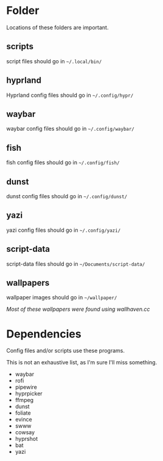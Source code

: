 # Folder 
Locations of these folders are important.

## scripts 
script files should go in `~/.local/bin/`

## hyprland
Hyprland config files should go in `~/.config/hypr/`

## waybar
waybar config files should go in `~/.config/waybar/`

## fish
fish config files should go in `~/.config/fish/`

## dunst
dunst config files should go in `~/.config/dunst/`

## yazi
yazi config files should go in `~/.config/yazi/`

## script-data
script-data files should go in `~/Documents/script-data/`

## wallpapers
wallpaper images should go in `~/wallpaper/`

_Most of these wallpapers were found using wallhaven.cc_

# Dependencies
Config files and/or scripts use these programs.

This is not an exhaustive list, as I'm sure I'll miss something. 

- waybar
- rofi
- pipewire
- hyprpicker
- ffmpeg
- dunst
- foliate
- evince
- swww
- cowsay
- hyprshot
- bat
- yazi
